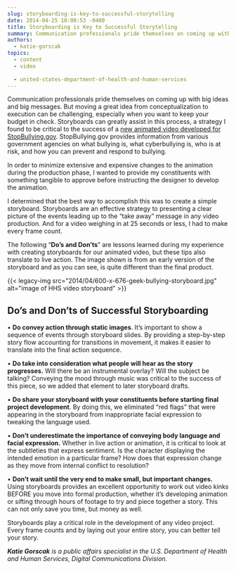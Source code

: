 ```yaml
---
slug: storyboarding-is-key-to-successful-storytelling
date: 2014-04-25 10:00:53 -0400
title: Storyboarding is Key to Successful Storytelling
summary: Communication professionals pride themselves on coming up with big ideas and big messages. But moving a great idea from conceptualization to execution can be challenging, especially when you want to keep your budget in check. Storyboards can greatly assist in this process, a strategy I found to be critical to the success of a new
authors:
  - katie-gorscak
topics:
  - content
  - video
  
  - united-states-department-of-health-and-human-services
---
```


Communication professionals pride themselves on coming up with big ideas and big messages. But moving a great idea from conceptualization to execution can be challenging, especially when you want to keep your budget in check. Storyboards can greatly assist in this process, a strategy I found to be critical to the success of a [new animated video developed for StopBullying.gov](http://www.stopbullying.gov/videos/2014/03/labels-dont-define-you.html). StopBullying.gov provides information from various government agencies on what bullying is, what cyberbullying is, who is at risk, and how you can prevent and respond to bullying.

In order to minimize extensive and expensive changes to the animation during the production phase, I wanted to provide my constituents with something tangible to approve before instructing the designer to develop the animation.

I determined that the best way to accomplish this was to create a simple storyboard. Storyboards are an effective strategy to presenting a clear picture of the events leading up to the “take away” message in any video production. And for a video weighing in at 25 seconds or less, I had to make every frame count.

The following “**Do’s and Don’ts**” are lessons learned during my experience with creating storyboards for our animated video, but these tips also translate to live action. The image shown is from an early version of the storyboard and as you can see, is quite different than the final product.

{{< legacy-img src="2014/04/600-x-676-geek-bullying-storyboard.jpg" alt="image of HHS video storyboard" >}}

## **Do’s and Don&#8217;ts of Successful Storyboarding**

• **Do convey action through static images**. It’s important to show a sequence of events through storyboard slides. By providing a step-by-step story flow accounting for transitions in movement, it makes it easier to translate into the final action sequence.
  
• **Do take into consideration what people will hear as the story progresses.** Will there be an instrumental overlay? Will the subject be talking? Conveying the mood through music was critical to the success of this piece, so we added that element to later storyboard drafts.
  
• **Do share your storyboard with your constituents before starting final project development**. By doing this, we eliminated “red flags” that were appearing in the storyboard from inappropriate facial expression to tweaking the language used.
  
• **Don’t underestimate the importance of conveying body language and facial expression.** Whether in live action or animation, it is critical to look at the subtleties that express sentiment. Is the character displaying the intended emotion in a particular frame? How does that expression change as they move from internal conflict to resolution?
  
• **Don’t wait until the very end to make small, but important changes.** Using storyboards provides an excellent opportunity to work out video kinks BEFORE you move into formal production, whether it&#8217;s developing animation or sifting through hours of footage to try and piece together a story. This can not only save you time, but money as well.

Storyboards play a critical role in the development of any video project. Every frame counts and by laying out your entire story, you can better tell your story.

_**Katie Gorscak** is a public affairs specialist in the U.S. Department of Health and Human Services, Digital Communications Division._